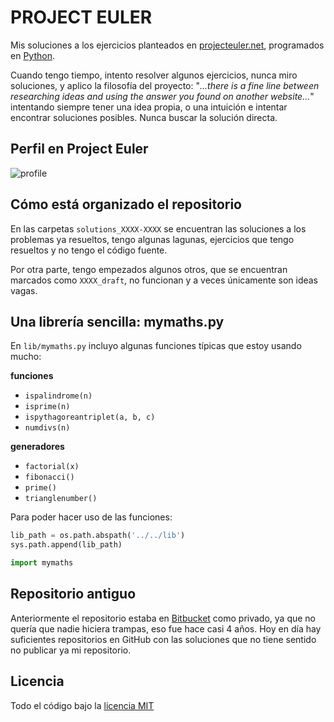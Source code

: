 # PROJECT EULER

Mis soluciones a los ejercicios planteados en [projecteuler.net], programados
en [Python].

Cuando tengo tiempo, intento resolver algunos ejercicios, nunca miro
soluciones, y aplico la filosofía del proyecto: "*...there is a fine line
between researching ideas and using the answer you found on another
website...*" intentando siempre tener una idea propia, o una intuición
e intentar encontrar soluciones posibles. Nunca buscar la solución directa.

## Perfil en Project Euler

![profile]

## Cómo está organizado el repositorio

En las carpetas `solutions_XXXX-XXXX` se encuentran las soluciones a los
problemas ya resueltos, tengo algunas lagunas, ejercicios que tengo resueltos
y no tengo el código fuente.

Por otra parte, tengo empezados algunos otros, que se encuentran marcados
como `XXXX_draft`, no funcionan y a veces únicamente son ideas vagas.

## Una librería sencilla: mymaths.py 

En `lib/mymaths.py` incluyo algunas funciones típicas que estoy usando mucho:

**funciones**
- `ispalindrome(n)`
- `isprime(n)`
- `ispythagoreantriplet(a, b, c)`
- `numdivs(n)`

**generadores**
- `factorial(x)`
- `fibonacci()`
- `prime()`
- `trianglenumber()`

Para poder hacer uso de las funciones:

```python
lib_path = os.path.abspath('../../lib')
sys.path.append(lib_path)

import mymaths
```

## Repositorio antiguo

Anteriormente el repositorio estaba en [Bitbucket] como privado, ya que no
quería que nadie hiciera trampas, eso fue hace casi 4 años. Hoy en día hay
suficientes repositorios en GitHub con las soluciones que no tiene sentido no
publicar ya mi repositorio.

## Licencia

Todo el código bajo la [licencia MIT][license]

[projecteuler.net]:https://projecteuler.net
[Python]:https://www.python.org
[Bitbucket]:https://bitbucket.org
[profile]:https://projecteuler.net/profile/pnicolas.png
[license]:LICENSE
